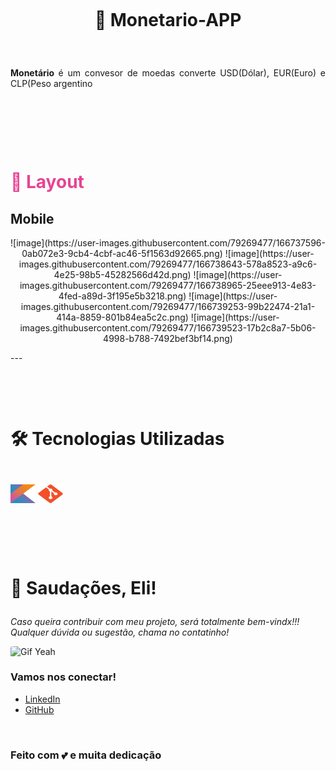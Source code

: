 <h1 align="center">
    <br>
    <p align="center" style="font-weight: bold;">🚀 Monetario-APP</p>
</h1>

<br>

<p align="justify"> <strong> Monetário </strong> é um convesor de moedas converte USD(Dólar), EUR(Euro) e CLP(Peso argentino</p>

<br>

<h1>
    <br>
    <p style="color: #e84393; font-weight: bold;">🎨 Layout</p>
</h1>

## Mobile

<p align="center">
     ![image](https://user-images.githubusercontent.com/79269477/166737596-0ab072e3-9cb4-4cbf-ac46-5f1563d92665.png)
     ![image](https://user-images.githubusercontent.com/79269477/166738643-578a8523-a9c6-4e25-98b5-45282566d42d.png)
     ![image](https://user-images.githubusercontent.com/79269477/166738965-25eee913-4e83-4fed-a89d-3f195e5b3218.png)
     ![image](https://user-images.githubusercontent.com/79269477/166739253-99b22474-21a1-414a-8859-801b84ea5c2c.png)
     ![image](https://user-images.githubusercontent.com/79269477/166739523-17b2c8a7-5b06-4998-b788-7492bef3bf14.png)
</p>
---

<h1>
    <br>
    <p font-weight: bold;">🛠️ Tecnologias Utilizadas</p>
</h1>

 <div style="display: inline_block"><br>
 
  <img align="center" alt="Kotlin" height="30" width="40" src="https://raw.githubusercontent.com/devicons/devicon/master/icons/kotlin/kotlin-original.svg">
  <img align="center" alt="Git" height="30" width="40" src="https://raw.githubusercontent.com/devicons/devicon/master/icons/git/git-original.svg">
 
</div>

<br>

<h1>
    <br>
    <p style="font-weight: bold;">👋 Saudações, Eli!</p>
</h1>

_Caso queira contribuir com meu projeto, será totalmente bem-vindx!!!_
_Qualquer dúvida ou sugestão, chama no contatinho!_

 <img  style="border-radius: 10%;" src="https://i.picasion.com/pic91/8dd880c47cfc761e805745c941097adb.gif" alt="Gif Yeah" width="200">

### Vamos nos conectar!

- [LinkedIn](https://www.linkedin.com/in/elisabete-a-santos/)
- [GitHub](https://github.com/elisabetealves)

<br>

### Feito com 💕 e muita dedicação



